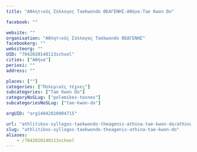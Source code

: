```yaml
---
title: "Αθλητικός Σύλλογος Taekwondo ΘΕΑΓΕΝΗΣ-Αθήνα-Tae Kwon Do"

facebook: ""

website: ""
organisation: "Αθλητικός Σύλλογος Taekwondo ΘΕΑΓΕΝΗΣ"
facebookorg: ""
websiteorg: ""
UID: "7042020140113school"
cities: ["Αθήνα"]
perioxi: ""
address: ""

places: [""]
categories: ["Πολεμικές τέχνες"]
subcategories: ["Tae Kwon Do"]
categoryNoSLug: ["polemikes-texnes"]
subcategoriesNoSLug: ["tae-kwon-do"]

orgUID: "org14042020004715"

url: "athlitikos-syllogos-taekwondo-theagenis-athina-tae-kwon-do/athina"
slug: "athlitikos-syllogos-taekwondo-theagenis-athina-tae-kwon-do"
aliases:
    - /7042020140113school
---
```





